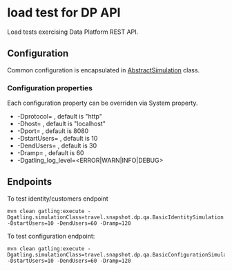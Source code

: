 load test for DP API
=========================

Load tests exercising Data Platform REST API.

## Configuration
 
 Common configuration is encapsulated in 
 [AbstractSimulation](src/test/scala/travel/snapshot/dp/qa/AbstractSimulation.scala) class.
  
### Configuration properties
  Each configuration property can be overriden via System property.
  
  * -Dprotocol=<protocol to be used for communication with testing server> , default is "http" 
  * -Dhost=<testing server hostname> , default is "localhost"
  * -Dport=<port on testing server where the rest api is running> , default is 8080
  * -DstartUsers=<initial number of users used> , default is 10
  * -DendUsers=<final number of users used for load> , default is 30
  * -Dramp=<time in second how long to run test and increase number of  user from start to end number> , default is 60
  * -Dgatling_log_level=<ERROR|WARN|INFO|DEBUG>
  

## Endpoints

To test identity/customers endpoint 


    mvn clean gatling:execute -Dgatling.simulationClass=travel.snapshot.dp.qa.BasicIdentitySimulation -DstartUsers=10 -DendUsers=60 -Dramp=120


To test configuration endpoint:

    mvn clean gatling:execute -Dgatling.simulationClass=travel.snapshot.dp.qa.BasicConfigurationSimulation -DstartUsers=10 -DendUsers=60 -Dramp=120



